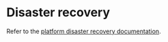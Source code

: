 # Disaster recovery

Refer to the [platform disaster recovery documentation](https://github.com/DFE-Digital/teacher-services-cloud/blob/main/documentation/disaster-recovery.md).
